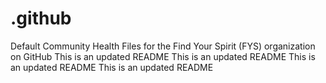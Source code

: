 # .github

Default Community Health Files for the Find Your Spirit (FYS) organization on GitHub
This is an updated README
This is an updated README
This is an updated README
This is an updated README
